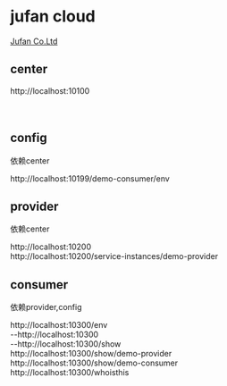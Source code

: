 jufan cloud
=====
[Jufan Co.Ltd](http://www.juxiangfen.com/)

center
----------
http://localhost:10100
<br>
<br>
<br>

config
----------
依赖center

http://localhost:10199/demo-consumer/env
<br>

provider
----------
依赖center

http://localhost:10200
<br>
http://localhost:10200/service-instances/demo-provider
<br>

consumer
----------
依赖provider,config

http://localhost:10300/env
<br>
--http://localhost:10300
<br>
--http://localhost:10300/show
<br>
http://localhost:10300/show/demo-provider
<br>
http://localhost:10300/show/demo-consumer
<br>
http://localhost:10300/whoisthis
<br>
<br>
<br>
<br>